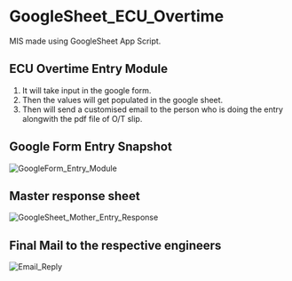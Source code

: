 # GoogleSheet_ECU_Overtime

MIS made using GoogleSheet App Script.


## ECU Overtime Entry Module

1. It will take input in the google form.
2. Then the values will get populated in the google sheet.
3. Then will send a customised email to the person who is doing the entry alongwith the pdf file of O/T slip.

## Google Form Entry Snapshot
![GoogleForm_Entry_Module](https://user-images.githubusercontent.com/12900315/158017623-74b1b90c-18f0-4b99-a740-208cc5164abd.JPG)


## Master response sheet

![GoogleSheet_Mother_Entry_Response](https://user-images.githubusercontent.com/12900315/158017657-87ce6065-0a00-4c45-9e9b-ceefb6a74e09.JPG)


## Final Mail to the respective engineers

![Email_Reply](https://user-images.githubusercontent.com/12900315/158017733-d66c8b97-1a46-485b-9a2e-847c0ff81114.JPG)
